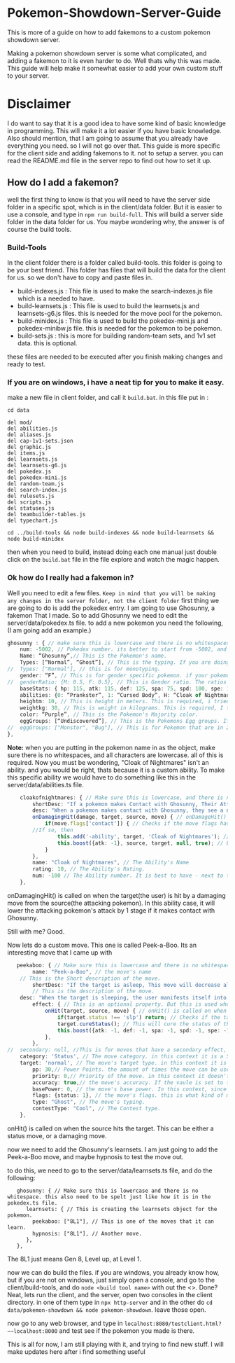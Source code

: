 # Pokemon-Showdown-Server-Guide
This is more of a guide on how to add fakemons to a custom pokemon showdown server.

Making a pokemon showdown server is some what complicated, and adding a fakemon to it is even harder to do. Well thats why this was made.
This guide will help make it somewhat easier to add your own custom stuff to your server. 

# Disclaimer
I do want to say that it is a good idea to have some kind of basic knowledge in programming. This will make it a lot easier if you have basic knowledge.
Also should mention, that I am going to assume that you already have everything you need. so I will not go over that.
This guide is more specific for the client side and adding fakemons to it. not to setup a server. you can read the README.md file in the server repo to find out how to set it up.

## How do I add a fakemon?
well the first thing to know is that you will need to have the server side folder in a specific spot, which is in the client/data folder. But it is easier to use a console, and type in `npm run build-full`. This will build a server side folder in the data folder for us. You maybe wondering why, the answer is of course the build tools.

### Build-Tools
In the client folder there is a folder called build-tools. this folder is going to be your best friend. This folder has files that will build the data for the client for us. so we don't have to copy and paste files in.
- build-indexes.js : This file is used to make the search-indexes.js file which is a needed to have.
- build-learnsets.js : This file is used to build the learnsets.js and learnsets-g6.js files. this is needed for the move pool for the pokemon.
- build-minidex.js : This file is used to build the pokedex-mini.js and pokedex-minibw.js file. this is needed for the pokemon to be pokemon.
- build-sets.js : this is more for building random-team sets, and 1v1 set data. this is optional.

these files are needed to be executed after you finish making  changes and ready to test.

### If you are on windows, i have a neat tip for you to make it easy.
make a new file in client folder, and call it `build.bat`.
in this file put in :
```
cd data

del mod/
del abilities.js
del aliases.js
del cap-1v1-sets.json
del graphic.js
del items.js
del learnsets.js
del learnsets-g6.js
del pokedex.js
del pokedex-mini.js
del random-team.js
del search-index.js
del rulesets.js
del scripts.js
del statuses.js
del teambuilder-tables.js
del typechart.js

cd ../build-tools && node build-indexes && node build-learnsets && node build-minidex

```
then when you need to build, instead doing each one manual just double click on the `build.bat` file in the file explore and watch the magic happen.

### Ok how do I really had a fakemon in?
Well you need to edit a few files.
``Keep in mind that you will be making any changes in the server folder, not the client folder``
first thing we are going to do is add the pokedex entry. I am going to use Ghosunny, a fakemon That I made.
So to add Ghosunny we need to edit the server/data/pokedex.ts file.
to add a new pokemon you need the following, (I am going add an example.)
```ts
ghosunny : { // make sure this is lowercase and there is no whitespaces.
	num: -5002, // Pokedex number. its better to start from -5002, and go down from there. The last CAP mon is -5001 that smogon made. 
	Name: “Ghosunny”,// This is the Pokemon's name.
	Types: [“Normal”, “Ghost”], // This is the typing. If you are doing mono type, then do the following
//	Types: ["Normal"], // this is for monotyping.
	gender: “F”, // This is for gender specific pokemon. if your pokemon is either Male or Female, then do the one below
//	genderRatio: {M: 0.5, F: 0.5}, // This is Gender ratio. The ratios are in decemial numbers, from 0 to 1.
	baseStats: { hp: 115, atk: 115, def: 125, spa: 75, spd: 100, spe: 110}, // This is the Base Stats for the pokemon.
	abilities: {0: “Prankster”, 1: “Cursed Body”, H: “Cloak of Nightmares”}, // This is the Pokemon's ability. the H means Hidden. 0, and 1 is the ability slot.
	heightm: 10, // This is height in meters. This is required, i tried doing it with out it, and it complained a lot.
	weightkg: 30, // This is weight in kilograms. This is required, I tried doing it with out it, and it complained a lot.
	color: “Purple”, // This is the Pokemon's Majority color.
	eggGroups: [“Undiscovered”], // This is the Pokemons Egg groups. If you need to add another group, just do the following.
//	eggGroups: ["Monstor", "Bug"], // This is for Pokemon that are in 2 egg groups.
},
```
**Note:** when you are putting in the pokemon name in as the object, make sure there is no whitespaces, and all characters are lowercase.
all of this is required.
Now you must be wondering, "Cloak of Nightmares" isn't an ability. and you would be right, thats because it is a custom ability.
To make this specific ability we would have to do something like this in the server/data/abilities.ts file.
```ts
    cloakofnightmares: { // Make sure this is lowercase, and there is no whitespaces.
        shortDesc: "If a pokemon makes Contact with Ghosunny, Their Attacks is dropped by 1 stage.", // this is the short description of the ability.
        desc: "When a pokemon makes contact with Ghosunny, they see a nightmare, causing them to shake in fear.", // This is the description of the ability.
        onDamagingHit(damage, target, source, move) { // onDamageHit() is called on when the target is hit by a Damaging move.
            if(move.flags['contact']) { // Checks if the move flags has contact.
	    //If so, then
                this.add('-ability', target, 'Cloak of Nightmares'); // Write to the battle logs
                this.boost({atk: -1}, source, target, null, true); // Lower the source's attack by 1 stage.
            }
        },
        name: "Cloak of Nightmares", // The Ability's Name
        rating: 10, // The Ability's Rating.
        num: -100 // The Ability number. It is best to have - next to the number so there is no conflicts.
    },
```

onDamagingHit() is called on when the target(the user) is hit by a damaging move from the source(the attacking pokemon). In this ability case, it will lower the attacking pokemon's attack by 1 stage if it makes contact with Ghosunny.
   
   Still with me? Good.
   
   Now lets do a custom move.
   This one is called Peek-a-Boo. Its an interesting move that I came up with
```ts
   peekaboo: { // Make sure this is lowercase and there is no whitespace
        name: "Peek-a-Boo", // the move's name
	// This is the Short description of the move.
        shortDesc: "If the target is asleep, This move will decrease all of the target’s stats by 1 stage. This will wake up the target. Fails if the target is not asleep.",
        // This is the description of the move.
	desc: "When the target is sleeping, the user manifests itself into the target’s dream, and terrorizes the target inside their mind. Causing the target to wake up feeling weak.",
        effect: { // This is an optional property. But this is used when your move has effects. effect and secondary are not the same thing in this context.
            onHit(target, source, move) { // onHit() is called on when the target is hit by the source. in this context, when the user hits the Target.
                if(target.status !== 'slp') return; // Checks if the target's status is asleep. if not, then return. which in this context means the move will fail.
                target.cureStatus(); // This will cure the status of the target. in this context it removes the asleep status.
                this.boost({atk: -1, def: -1, spa: -1, spd: -1, spe: -1}, target, source, move); // this.boost will lower the target's status 1 stage.
            },
        },
//	secondary: null, //This is for moves that have a secondary effect, such as burn, para, etc.
	category: 'Status', // The move category. in this context it is a Status move.
	target: 'normal', // The move's target type. in this context it is normal, meaning it will hit only one of the pokemon.
        pp: 30,// Power Points. the amount of times the move can be used.
        priority: 0,// Priority of the move. in this context it doesn't have priority so it is 0.
        accuracy: true,// the move's accuracy. If the vaule is set to true, like in this context, that means it will never miss. if your move can miss, then you would put in a number.
        basePower: 0, // the move's base power. In this context, since it is a status move, it doesn't have a base power.
        flags: {status: 1}, // the move's flags. this is what kind of move is it. does it make contact, can it be blocked by protect, etc. all of the flags values are numbers, and should be 1, which means true in this context. if the flag doesn't apply to the move, then don't add it.
        type: "Ghost", // The move's typing.
        contestType: "Cool", // The Contest type.
    },
```
   onHit() is called on when the source hits the target. This can be either a status move, or a damaging move.
   
   now we need to add the Ghosunny's learnsets.
   I am just going to add the Peek-a-Boo move, and maybe hypnosis to test the move out.
   
   to do this, we need to go to the server/data/learnsets.ts file, and do the following:
```
   ghosunny: { // Make sure this is lowercase and there is no whitespace. this also need to be spelt just like how it is in the pokedex.ts file.
      learnsets: { // This is creating the learnsets object for the pokemon.
        peekaboo: ["8L1"], // This is one of the moves that it can learn.
        hypnosis: ["8L1"], // Another move.
      },
   },
```
   The 8L1 just means Gen 8, Level up, at Level 1.
   
   now we can do build the files. if you are windows, you already know how, but if you are not on windows, just simply open a console, and go to the client/build-tools, and do `node <build tool name>` with out the <>.
   Done?
   Neat, lets run the client, and the server, open two consoles in the client directory. in one of them type in `npx http-server` and in the other do `cd data/pokemon-showdown && node pokemon-showdown`. leave those open.
   
   now go to any web browser, and type in `localhost:8080/testclient.html?~~localhost:8000`
   and test see if the pokemon you made is there.
   
   This is all for now, I am still playing with it, and trying to find new stuff. I will make updates here after i find something useful
